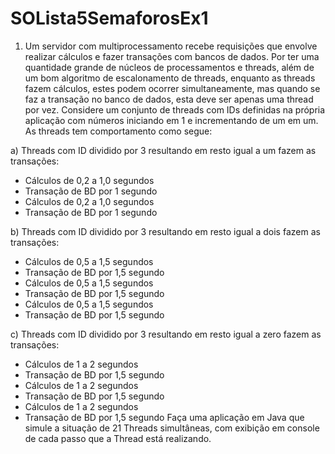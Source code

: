 # SOLista5SemaforosEx1
1) Um servidor com multiprocessamento recebe requisições que envolve realizar cálculos e fazer
transações com bancos de dados. Por ter uma quantidade grande de núcleos de processamentos
e threads, além de um bom algoritmo de escalonamento de threads, enquanto as threads fazem
cálculos, estes podem ocorrer simultaneamente, mas quando se faz a transação no banco de dados,
esta deve ser apenas uma thread por vez. Considere um conjunto de threads com IDs definidas na
própria aplicação com números iniciando em 1 e incrementando de um em um. As threads tem
comportamento como segue:

a) Threads com ID dividido por 3 resultando em resto igual a um fazem as transações:
- Cálculos de 0,2 a 1,0 segundos
- Transação de BD por 1 segundo
- Cálculos de 0,2 a 1,0 segundos
- Transação de BD por 1 segundo

b) Threads com ID dividido por 3 resultando em resto igual a dois fazem as transações:
- Cálculos de 0,5 a 1,5 segundos
- Transação de BD por 1,5 segundo
- Cálculos de 0,5 a 1,5 segundos
- Transação de BD por 1,5 segundo
- Cálculos de 0,5 a 1,5 segundos
- Transação de BD por 1,5 segundo

c) Threads com ID dividido por 3 resultando em resto igual a zero fazem as transações:
- Cálculos de 1 a 2 segundos
- Transação de BD por 1,5 segundo
- Cálculos de 1 a 2 segundos
- Transação de BD por 1,5 segundo
- Cálculos de 1 a 2 segundos
- Transação de BD por 1,5 segundo
Faça uma aplicação em Java que simule a situação de 21 Threads simultâneas, com exibição
em console de cada passo que a Thread está realizando.
